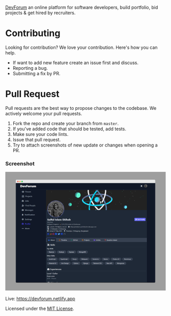 [DevForum](https://devforum.netlify.app) an online platform for software developers, build portfolio, bid projects & get hired by recruiters.

# Contributing

Looking for contribution? We love your contribution. Here's how you can help.

- If want to add new feature create an issue first and discuss.
- Reporting a bug.
- Submitting a fix by PR.

# Pull Request

Pull requests are the best way to propose changes to the codebase. We actively welcome your pull requests.

1. Fork the repo and create your branch from `master`.
2. If you've added code that should be tested, add tests.
3. Make sure your code lints.
4. Issue that pull request.
5. Try to attach screenshots of new update or changes when opening a PR.

### Screenshot

<img src="ui.png" alt="devforum" />

Live: https://devforum.netlify.app

Licensed under the [MIT License](LICENSE.md).
